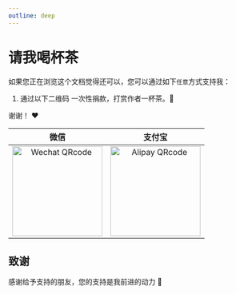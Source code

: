 ```yaml
---
outline: deep
---
```


# 请我喝杯茶

如果您正在浏览这个文档觉得还可以，您可以通过如下`任意`方式支持我：

1. 通过以下二维码 一次性捐款，打赏作者一杯茶。:tea:

谢谢！ :heart:

| 微信                                                                                                                         | 支付宝                                                                                                                        |
| ---------------------------------------------------------------------------------------------------------------------------- | ----------------------------------------------------------------------------------------------------------------------------- |
| <div style="text-align: center;"><img src="https://file.wangzevw.com/images/wx_pay.png" alt="Wechat QRcode" width=180></div> | <div style="text-align: center;"><img src="https://file.wangzevw.com/images/zfb_pay.png" alt="Alipay QRcode" width=180></div> |

## 致谢

感谢给予支持的朋友，您的支持是我前进的动力 🎉
